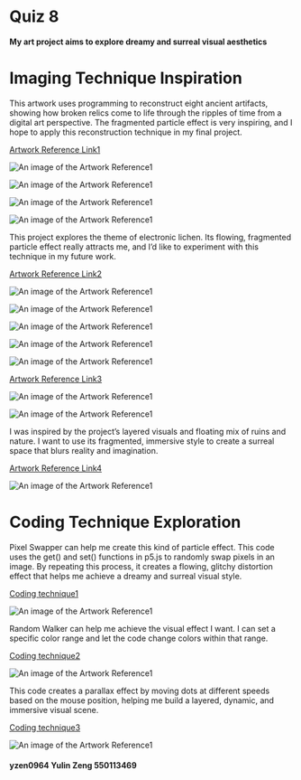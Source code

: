 # Quiz 8

**My art project aims to explore dreamy and surreal visual aesthetics**

# Imaging Technique Inspiration

This artwork uses programming to reconstruct eight ancient artifacts, showing how broken relics come to life through the ripples of time from a digital art perspective. The fragmented particle effect is very inspiring, and I hope to apply this reconstruction technique in my final project.

[Artwork Reference Link1](https://www.bilibili.com/video/BV1DC4y1d7gd/?spm_id_from=333.337.search-card.all.click&vd_source=a1518caac7875e4722f1d25a07010a11)

![An image of the Artwork Reference1](readmeImages/1.png) 

![An image of the Artwork Reference1](readmeImages/2.png)

![An image of the Artwork Reference1](readmeImages/3.png)

![An image of the Artwork Reference1](readmeImages/4.png)


This project explores the theme of electronic lichen. Its flowing, fragmented particle effect really attracts me, and I’d like to experiment with this technique in my future work.


[Artwork Reference Link2](https://www.bilibili.com/video/BV1mM411U7cn/?spm_id_from=333.788.recommend_more_video.17&vd_source=a1518caac7875e4722f1d25a07010a11)

![An image of the Artwork Reference1](readmeImages/5.png) 

![An image of the Artwork Reference1](readmeImages/6.png)

![An image of the Artwork Reference1](readmeImages/7.png)

![An image of the Artwork Reference1](readmeImages/8.png)

![An image of the Artwork Reference1](readmeImages/9.png)


[Artwork Reference Link3](https://www.bilibili.com/video/BV1CA41197fX/?spm_id_from=333.788.recommend_more_video.-1&vd_source=a1518caac7875e4722f1d25a07010a11)

![An image of the Artwork Reference1](readmeImages/10.png)

![An image of the Artwork Reference1](readmeImages/11.png)


I was inspired by the project’s layered visuals and floating mix of ruins and nature. I want to use its fragmented, immersive style to create a surreal space that blurs reality and imagination.

[Artwork Reference Link4](https://cifra.com/project/3e372bdb-86de-47ee-84d5-a8790141450b)

![An image of the Artwork Reference1](readmeImages/12.png)


# Coding Technique Exploration

Pixel Swapper can help me create this kind of particle effect. This code uses the get() and set() functions in p5.js to randomly swap pixels in an image. By repeating this process, it creates a flowing, glitchy distortion effect that helps me achieve a dreamy and surreal visual style.

[Coding technique1](https://happycoding.io/tutorials/p5js/images/pixel-swapperv)

![An image of the Artwork Reference1](readmeImages/13.png)


Random Walker can help me achieve the visual effect I want. I can set a specific color range and let the code change colors within that range.

[Coding technique2](https://happycoding.io/tutorials/p5js/animation/random-walker)

![An image of the Artwork Reference1](readmeImages/14.png)


This code creates a parallax effect by moving dots at different speeds based on the mouse position, helping me build a layered, dynamic, and immersive visual scene.

[Coding technique3](https://happycoding.io/tutorials/p5js/creating-classes/parallax-dots)

![An image of the Artwork Reference1](readmeImages/15.png)

#### yzen0964 Yulin Zeng 550113469